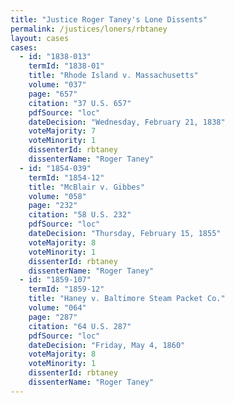 ```yaml
---
title: "Justice Roger Taney's Lone Dissents"
permalink: /justices/loners/rbtaney
layout: cases
cases:
  - id: "1838-013"
    termId: "1838-01"
    title: "Rhode Island v. Massachusetts"
    volume: "037"
    page: "657"
    citation: "37 U.S. 657"
    pdfSource: "loc"
    dateDecision: "Wednesday, February 21, 1838"
    voteMajority: 7
    voteMinority: 1
    dissenterId: rbtaney
    dissenterName: "Roger Taney"
  - id: "1854-039"
    termId: "1854-12"
    title: "McBlair v. Gibbes"
    volume: "058"
    page: "232"
    citation: "58 U.S. 232"
    pdfSource: "loc"
    dateDecision: "Thursday, February 15, 1855"
    voteMajority: 8
    voteMinority: 1
    dissenterId: rbtaney
    dissenterName: "Roger Taney"
  - id: "1859-107"
    termId: "1859-12"
    title: "Haney v. Baltimore Steam Packet Co."
    volume: "064"
    page: "287"
    citation: "64 U.S. 287"
    pdfSource: "loc"
    dateDecision: "Friday, May 4, 1860"
    voteMajority: 8
    voteMinority: 1
    dissenterId: rbtaney
    dissenterName: "Roger Taney"
---
```


